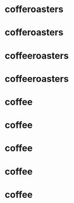 # cofferoasters
# cofferoasters
# coffeeroasters
# coffeeroasters
# coffee
# coffee
# coffee
# coffee
# coffee
